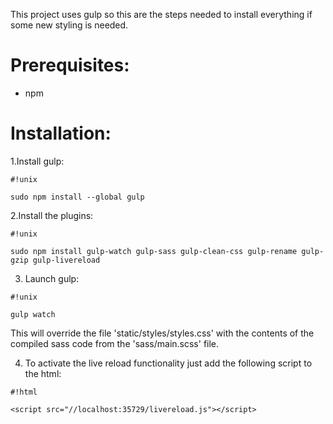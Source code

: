 This project uses gulp so this are the steps needed to install everything if some new styling is needed.

# Prerequisites: #
* npm

# Installation: #
1.Install gulp: 
```
#!unix

sudo npm install --global gulp
```


2.Install the plugins:
```
#!unix

sudo npm install gulp-watch gulp-sass gulp-clean-css gulp-rename gulp-gzip gulp-livereload

```

3. Launch gulp:
```
#!unix

gulp watch
```

This will override the file 'static/styles/styles.css' with the contents of the compiled sass code from the 'sass/main.scss' file.

4. To activate the live reload functionality just add the following script to the html:
```
#!html

<script src="//localhost:35729/livereload.js"></script>
```